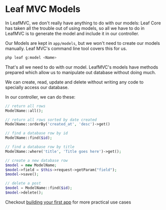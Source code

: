 # Leaf MVC Models

In LeafMVC, we don't really have anything to do with our models: Leaf Core has taken all the trouble out of using models, so all we have to do in LeafMVC is to generate the model and include it in our controller.

Our Models are kept in `app/models`, but we won't need to create our models manually. Leaf MVC's command line tool covers this for us.

```bash
php leaf g:model <Name>
```

That's all we need to do with our model. LeafMVC's models have methods prepared which allow us to manipulate out database without doing much.

We can create, read, update and delete without writing any code to specially access our database.

In our controller, we can do these:

```php
// return all rows
ModelName::all();

// return all rows sorted by date created
ModelName::orderBy('created_at', 'desc')->get()

// find a database row by id
ModelName::find($id);

// find a database row by title
ModelName::where('title', 'Title goes here')->get();

// create a new database row
$model = new ModelName;
$model->field = $this->request->getParam("field");
$model->save();

// delete a post
$model = ModelName::find($id);
$model->delete();
```

Checkout [building your first app](/first-app/) for more practical use cases
